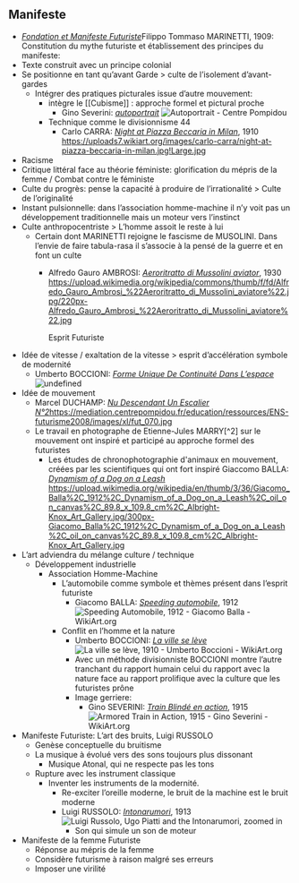 ## Manifeste
- [*Fondation et Manifeste Futuriste*](https://pierre-lamble2.eu/resources/Exposés_BTS/Manifeste%20du%20Futurisme.pdf)Filippo Tommaso MARINETTI, 1909: Constitution du mythe futuriste et établissement des principes du manifeste:
- Texte construit avec un principe colonial
- Se positionne en tant qu’avant Garde > culte de l’isolement d’avant-gardes
	- Intégrer des pratiques picturales issue d’autre mouvement:
		- intègre le [[Cubisme]] : approche formel et pictural proche
			- Gino Severini: [*autoportrait*](https://www.centrepompidou.fr/fr/recherche/oeuvres?artiste=Gino%20Severini) ![Autoportrait - Centre Pompidou](https://www.centrepompidou.fr/media/picture/71/64/7164cf3728b34eb55501e35f8801a95d/thumb_large.jpg)
		- Technique comme le divisionnisme 44
			- Carlo CARRA: [*Night at Piazza Beccaria in Milan*](https://www.wikiart.org/en/carlo-carra/night-at-piazza-beccaria-in-milan), 1910 https://uploads7.wikiart.org/images/carlo-carra/night-at-piazza-beccaria-in-milan.jpg!Large.jpg
- Racisme
- Critique littéral face au théorie féministe: glorification du mépris de la femme / Combat contre le féministe
- Culte du progrès: pense la capacité à produire de l’irrationalité > Culte de l’originalité
- Instant pulsionnelle: dans l’association homme-machine il n’y voit pas un développement traditionnelle mais un moteur vers l’instinct
- Culte anthropocentriste > L’homme assoit le reste à lui
	- Certain dont MARINETTI rejoigne le fascisme de MUSOLINI. Dans l’envie de faire tabula-rasa il s’associe à la pensé de la guerre et en font un culte
		- Alfredo Gauro AMBROSI: [*Aeroritratto di Mussolini aviator*](https://fr.wikipedia.org/wiki/Alfredo_Gauro_Ambrosi), 1930 https://upload.wikimedia.org/wikipedia/commons/thumb/f/fd/Alfredo_Gauro_Ambrosi_%22Aeroritratto_di_Mussolini_aviatore%22.jpg/220px-Alfredo_Gauro_Ambrosi_%22Aeroritratto_di_Mussolini_aviatore%22.jpg
		  
		  Esprit Futuriste
- Idée de vitesse / exaltation de la vitesse > esprit d’accélération symbole de modernité
	- Umberto BOCCIONI: [*Forme Unique De Continuité Dans L’espace*](https://fr.wikipedia.org/wiki/L%27Homme_en_mouvement) ![undefined](https://upload.wikimedia.org/wikipedia/commons/thumb/f/fd/%27Unique_Forms_of_Continuity_in_Space%27%2C_1913_bronze_by_Umberto_Boccioni.jpg/1024px-%27Unique_Forms_of_Continuity_in_Space%27%2C_1913_bronze_by_Umberto_Boccioni.jpg)
- Idée de mouvement
	- Marcel DUCHAMP: [*Nu Descendant Un Escalier N°2*](https://fr.wikipedia.org/wiki/Nu_descendant_un_escalier_(N%C2%B02))https://mediation.centrepompidou.fr/education/ressources/ENS-futurisme2008/images/xl/fut_070.jpg
	- Le travail en photographe de Etienne-Jules MARRY[^2] sur le mouvement ont inspiré et participé au approche formel des futuristes
		- Les études de chronophotographie d'animaux en mouvement, créées par les scientifiques qui ont fort inspiré Giaccomo BALLA: <a name="firstheading"></a>[*Dynamism of a Dog on a Leash*](https://en.wikipedia.org/wiki/Dynamism_of_a_Dog_on_a_Leash) https://upload.wikimedia.org/wikipedia/en/thumb/3/36/Giacomo_Balla%2C_1912%2C_Dynamism_of_a_Dog_on_a_Leash%2C_oil_on_canvas%2C_89.8_x_109.8_cm%2C_Albright-Knox_Art_Gallery.jpg/300px-Giacomo_Balla%2C_1912%2C_Dynamism_of_a_Dog_on_a_Leash%2C_oil_on_canvas%2C_89.8_x_109.8_cm%2C_Albright-Knox_Art_Gallery.jpg
- L’art adviendra du mélange culture / technique
	- Développement industrielle
		- Association Homme-Machine
			- L’automobile comme symbole et thèmes présent dans l’esprit futuriste
				- Giacomo BALLA: [*Speeding automobile*](https://www.moma.org/collection/works/79343), 1912 ![Speeding Automobile, 1912 - Giacomo Balla - WikiArt.org](https://uploads0.wikiart.org/images/giacomo-balla/speeding-automobile-1912.jpg!Large.jpg)
			- Conflit en l’homme et la nature
				- Umberto BOCCIONI: [*La ville se lève*](https://www.wikiart.org/fr/umberto-boccioni/la-ville-se-leve-1910)  ![La ville se lève, 1910 - Umberto Boccioni - WikiArt.org](https://uploads1.wikiart.org/images/umberto-boccioni/the-city-rises-1910(2).jpg!Large.jpg)
				- Avec un méthode divisionniste BOCCIONI montre l’autre tranchant du rapport humain celui du rapport avec la nature face au rapport prolifique avec la culture que les futuristes prône
				- Image gerriere:
					- Gino SEVERINI: [*Train Blindé en action*](https://www.moma.org/collection/works/79418), 1915 ![Armored Train in Action, 1915 - Gino Severini - WikiArt.org](https://uploads4.wikiart.org/images/gino-severini/armored-train-in-action-1915.jpg!Large.jpg)
- Manifeste Futuriste: L’art des bruits, Luigi RUSSOLO
	- Genèse conceptuelle du bruitisme
	- La musique à évolué vers des sons toujours plus dissonant
		- Musique Atonal, qui ne respecte pas les tons
	- Rupture avec les instrument classique
		- Inventer les instruments de la modernité.
			- Re-exciter l’oreille moderne, le bruit de la machine est le bruit moderne
			- Luigi RUSSOLO: [*Intonarumori*](https://www.arthistoryproject.com/artists/luigi-russolo/luigi-russolo-ugo-piatti-and-the-intonarumori/), 1913 ![Luigi Russolo, Ugo Piatti and the Intonarumori, zoomed in](https://www.arthistoryproject.com/site/assets/files/14816/luigi-russolo-luigi-russolo-ugo-piatti-and-the-intonarumori-1913-obelisk-art-history.jpg)
				- Son qui simule un son de moteur
- Manifeste de la femme Futuriste
	- Réponse au mépris de la femme
	- Considère futurisme à raison malgré ses erreurs
	- Imposer une virilité
